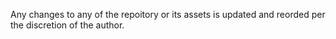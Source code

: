 Any changes to any of the repoitory or its assets is updated and reorded per the discretion of the author. 
 
